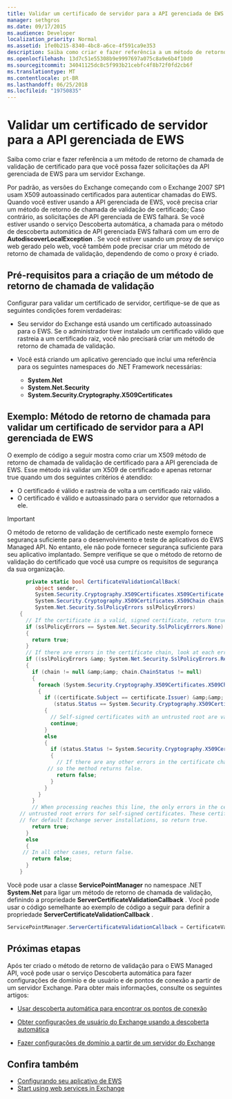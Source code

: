 ```yaml
---
title: Validar um certificado de servidor para a API gerenciada de EWS
manager: sethgros
ms.date: 09/17/2015
ms.audience: Developer
localization_priority: Normal
ms.assetid: 1fe0b215-8340-4bc8-a6ce-4f591ca9e353
description: Saiba como criar e fazer referência a um método de retorno de chamada de validação de certificado para que você possa fazer solicitações da API gerenciada de EWS para um servidor Exchange.
ms.openlocfilehash: 13d7c51e55308b9e9997697a075c8a9e6b4f10d0
ms.sourcegitcommit: 34041125dc8c5f993b21cebfc4f8b72f0fd2cb6f
ms.translationtype: MT
ms.contentlocale: pt-BR
ms.lasthandoff: 06/25/2018
ms.locfileid: "19750835"
---
```

# <a name="validate-a-server-certificate-for-the-ews-managed-api"></a>Validar um certificado de servidor para a API gerenciada de EWS

Saiba como criar e fazer referência a um método de retorno de chamada de validação de certificado para que você possa fazer solicitações da API gerenciada de EWS para um servidor Exchange.
  
Por padrão, as versões do Exchange começando com o Exchange 2007 SP1 usam X509 autoassinado certificados para autenticar chamadas do EWS. Quando você estiver usando a API gerenciada de EWS, você precisa criar um método de retorno de chamada de validação de certificado; Caso contrário, as solicitações de API gerenciada de EWS falhará. Se você estiver usando o serviço Descoberta automática, a chamada para o método de descoberta automática de API gerenciada EWS falhará com um erro de **AutodiscoverLocalException** . Se você estiver usando um proxy de serviço web gerado pelo web, você também pode precisar criar um método de retorno de chamada de validação, dependendo de como o proxy é criado. 
  
## <a name="prerequisites-for-creating-a-validation-callback-method"></a>Pré-requisitos para a criação de um método de retorno de chamada de validação
<a name="bk_prereq"> </a>

Configurar para validar um certificado de servidor, certifique-se de que as seguintes condições forem verdadeiras: 
  
- Seu servidor do Exchange está usando um certificado autoassinado para o EWS. Se o administrador tiver instalado um certificado válido que rastreia a um certificado raiz, você não precisará criar um método de retorno de chamada de validação. 
    
- Você está criando um aplicativo gerenciado que inclui uma referência para os seguintes namespaces do .NET Framework necessárias: 
    
  - **System.Net**
  - **System.Net.Security**  
  - **System.Security.Cryptography.X509Certificates**
    
## <a name="example-callback-method-to-validate-a-server-certificate-for-the-ews-managed-api"></a>Exemplo: Método de retorno de chamada para validar um certificado de servidor para a API gerenciada de EWS
<a name="bk_example"> </a>

O exemplo de código a seguir mostra como criar um X509 método de retorno de chamada de validação de certificado para a API gerenciada de EWS. Esse método irá validar um X509 de certificado e apenas retornar true quando um dos seguintes critérios é atendido: 
  
- O certificado é válido e rastreia de volta a um certificado raiz válido.    
- O certificado é válido e autoassinado para o servidor que retornados a ele. 
    
> [!IMPORTANT]
> O método de retorno de validação de certificado neste exemplo fornece segurança suficiente para o desenvolvimento e teste de aplicativos do EWS Managed API. No entanto, ele não pode fornecer segurança suficiente para seu aplicativo implantado. Sempre verifique se que o método de retorno de validação do certificado que você usa cumpre os requisitos de segurança da sua organização. 
  
```cs
      private static bool CertificateValidationCallBack(
         object sender,
         System.Security.Cryptography.X509Certificates.X509Certificate certificate,
         System.Security.Cryptography.X509Certificates.X509Chain chain,
         System.Net.Security.SslPolicyErrors sslPolicyErrors)
    {
      // If the certificate is a valid, signed certificate, return true.
      if (sslPolicyErrors == System.Net.Security.SslPolicyErrors.None)
      {
        return true;
      }
      // If there are errors in the certificate chain, look at each error to determine the cause.
      if ((sslPolicyErrors &amp; System.Net.Security.SslPolicyErrors.RemoteCertificateChainErrors) != 0)
      {
        if (chain != null &amp;&amp; chain.ChainStatus != null)
        {
          foreach (System.Security.Cryptography.X509Certificates.X509ChainStatus status in chain.ChainStatus)
          {
            if ((certificate.Subject == certificate.Issuer) &amp;&amp;
               (status.Status == System.Security.Cryptography.X509Certificates.X509ChainStatusFlags.UntrustedRoot))
            {
              // Self-signed certificates with an untrusted root are valid. 
              continue;
            }
            else
            {
              if (status.Status != System.Security.Cryptography.X509Certificates.X509ChainStatusFlags.NoError)
              {
                // If there are any other errors in the certificate chain, the certificate is invalid,
             // so the method returns false.
                return false;
              }
            }
          }
        }
        // When processing reaches this line, the only errors in the certificate chain are 
    // untrusted root errors for self-signed certificates. These certificates are valid
    // for default Exchange server installations, so return true.
        return true;
      }
      else
      {
     // In all other cases, return false.
        return false;
      }
    }

```

Você pode usar a classe **ServicePointManager** no namespace .NET **System.Net** para ligar um método de retorno de chamada de validação, definindo a propriedade **ServerCertificateValidationCallback** . Você pode usar o código semelhante ao exemplo de código a seguir para definir a propriedade **ServerCertificateValidationCallback** . 
  
```cs
ServicePointManager.ServerCertificateValidationCallback = CertificateValidationCallBack;

```

## <a name="next-steps"></a>Próximas etapas
<a name="bk_example"> </a>

Após ter criado o método de retorno de validação para o EWS Managed API, você pode usar o serviço Descoberta automática para fazer configurações de domínio e de usuário e de pontos de conexão a partir de um servidor Exchange. Para obter mais informações, consulte os seguintes artigos:
  
- [Usar descoberta automática para encontrar os pontos de conexão](how-to-use-autodiscover-to-find-connection-points.md)
    
- [Obter configurações de usuário do Exchange usando a descoberta automática](how-to-get-user-settings-from-exchange-by-using-autodiscover.md)
    
- [Fazer configurações de domínio a partir de um servidor do Exchange](how-to-get-domain-settings-from-an-exchange-server.md)
    
## <a name="see-also"></a>Confira também

- [Configurando seu aplicativo de EWS](setting-up-your-ews-application.md)  
- [Start using web services in Exchange](start-using-web-services-in-exchange.md)
    


